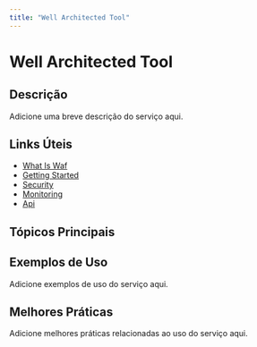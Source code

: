 ```yaml
---
title: "Well Architected Tool"
---
```


# Well Architected Tool

## Descrição

Adicione uma breve descrição do serviço aqui.

## Links Úteis

- [What Is Waf](https://docs.aws.amazon.com/wellarchitected/latest/userguide/what-is-waf.html)
- [Getting Started](https://docs.aws.amazon.com/wellarchitected/latest/userguide/getting-started.html)
- [Security](https://docs.aws.amazon.com/wellarchitected/latest/userguide/security.html)
- [Monitoring](https://docs.aws.amazon.com/wellarchitected/latest/userguide/monitoring.html)
- [Api](https://docs.aws.amazon.com/wellarchitected/latest/userguide/api.html)

## Tópicos Principais



## Exemplos de Uso

Adicione exemplos de uso do serviço aqui.

## Melhores Práticas

Adicione melhores práticas relacionadas ao uso do serviço aqui.
